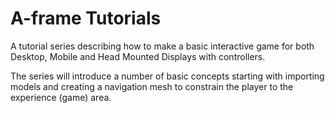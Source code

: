 # A-frame Tutorials
 A tutorial series describing how to make a basic interactive game for both Desktop, Mobile and Head Mounted Displays with controllers.

The series will introduce a number of basic concepts starting with importing models and creating a navigation mesh to constrain the player to the experience (game) area.